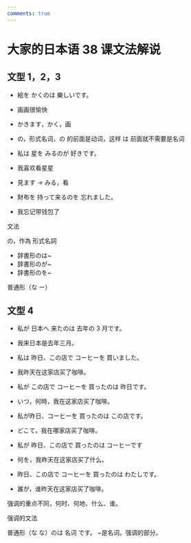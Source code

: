 ```yaml
---
comments: true
---
```


# 大家的日本语 38 课文法解说

## 文型 1，2，3

- 絵を かくのは 樂しいです。
- 画画很愉快
- かきます，かく，画
- の，形式名词，の 的前面是动词，这样 は 前面就不需要是名词

- 私は 星を みるのが 好きです。
- 我喜欢看星星
- 見ます -> みる，看

- 財布を 持って来るのを 忘れました。
- 我忘记带钱包了

文法

の，作為 形式名詞

- 辞書形のは~
- 辞書形のが~
- 辞書形のを~

普通形（な ー） 

## 文型 4

- 私が 日本へ 来たのは 去年の 3 月です。
- 我来日本是去年三月。


- 私は 昨日、この店で コーヒーを 買いました。
- 我昨天在这家店买了咖啡。

- 私が この店で コーヒーを 買ったのは 昨日です。
- いつ，何時，我在这家店买了咖啡。
- 私が昨日、コーヒーを 買ったのは この店です。
- どこて，我在哪家店买了咖啡。
- 私が 昨日、この店で 買ったのは コーヒーです
- 何を，我昨天在这家店买了什么。
- 昨日、この店で コーヒーを 買ったのは わたしです。
- 誰が，谁昨天在这家店买了咖啡。

强调的重点不同，何时、何地、什么、谁。

强调的文法

普通形（な な）のは 名词 です。    ~是名词。强调的部分。
